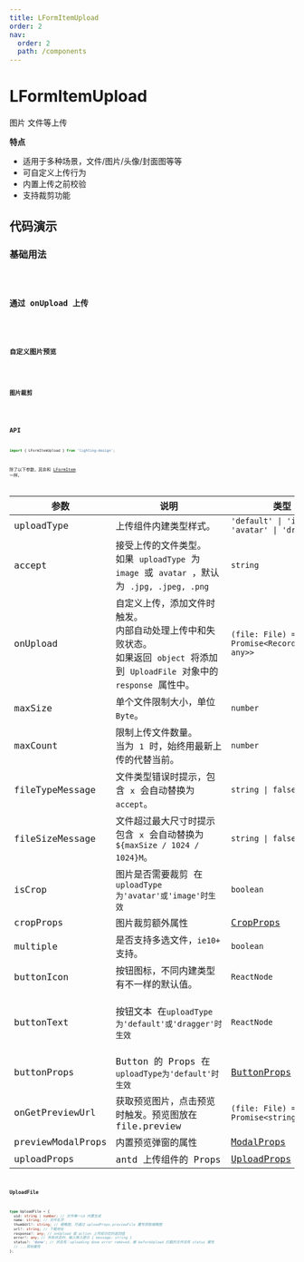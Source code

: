 ```yaml
---
title: LFormItemUpload
order: 2
nav:
  order: 2
  path: /components
---
```


# LFormItemUpload

图片 文件等上传

**特点**

- 适用于多种场景，文件/图片/头像/封面图等等
- 可自定义上传行为
- 内置上传之前校验
- 支持裁剪功能

## 代码演示

### 基础用法

<code src='./demos/Demo1.tsx'>

### 通过 onUpload 上传

<code src='./demos/Demo2.tsx'>

### 自定义图片预览

<code src='./demos/Demo3.tsx'>

### 图片裁剪

<code src='./demos/Demo4.tsx'>

## API

```ts
import { LFormItemUpload } from 'lighting-design';
```

除了以下参数，其余和 [LFormItem](/components/form-item) 一样。

| 参数 | 说明 | 类型 | 默认值 |
| --- | --- | --- | --- |
| uploadType | 上传组件内建类型样式。 | `'default' \| 'image' \| 'avatar' \| 'dragger'` | `'default'` |
| accept | 接受上传的文件类型。<br/>如果 `uploadType` 为 `image` 或 `avatar` ，默认为 `.jpg, .jpeg, .png` | `string` | `-` |
| onUpload | 自定义上传，添加文件时触发。<br/>内部自动处理上传中和失败状态。<br/>如果返回 `object` 将添加到 `UploadFile` 对象中的 `response` 属性中。 | `(file: File) => Promise<Record<string, any>>` | `-` |
| maxSize | 单个文件限制大小，单位 `Byte`。 | `number` | `1024 * 1024 * 5` |
| maxCount | 限制上传文件数量。<br/>当为 `1` 时，始终用最新上传的代替当前。 | `number` | `-` |
| fileTypeMessage | 文件类型错误时提示，包含 `x` 会自动替换为 `accept`。 | `string \| false` | `只支持上传 ${accept} 文件` |
| fileSizeMessage | 文件超过最大尺寸时提示包含 `x` 会自动替换为 `${maxSize / 1024 / 1024}M`。 | `string \| false` | `文件必须小于${maxSize / 1024 / 1024}M` |
| isCrop | 图片是否需要裁剪 在`uploadType为'avatar'或'image'时生效` | `boolean` | `false` |
| cropProps | 图片裁剪额外属性 | [CropProps](https://github.com/nanxiaobei/antd-img-crop#props) | `-` |
| multiple | 是否支持多选文件，`ie10+` 支持。 | `boolean` | `false` |
| buttonIcon | 按钮图标，不同内建类型有不一样的默认值。 | `ReactNode` | `-` |
| buttonText | 按钮文本 在`uploadType为'default'或'dragger'时生效` | `ReactNode` | `'点击上传'\|'单击或拖动文件到此区域进行上传'` |
| buttonProps | Button 的 Props 在`uploadType为'default'时生效` | [ButtonProps](https://4x.ant.design/components/button-cn/#API) | `-` |
| onGetPreviewUrl | 获取预览图片，点击预览时触发。预览图放在 file.preview | `(file: File) => Promise<string>` | `-` |
| previewModalProps | 内置预览弹窗的属性 | [ModalProps](https://4x.ant.design/components/modal-cn/#API) | `-` |
| uploadProps | antd 上传组件的 Props | [UploadProps](https://4x.ant.design/components/upload-cn/#API) | `-` |

### UploadFile

```ts
type UploadFile = {
  uid: string | number; // 文件唯一id 内置生成
  name: string; // 文件名字
  thumbUrl?: string; // 缩略图，可通过 uploadProps.previewFile 覆写获取缩略图
  url?: string; // 下载地址
  response?: any; // onUpload 或 action 上传成功后的返回值
  error?: any; // 失败状态时，输入移入提示 { message: string }
  status?: 'done'; // 状态有：uploading done error removed，被 beforeUpload 拦截的文件没有 status 属性
  // ...其他属性
};
```
